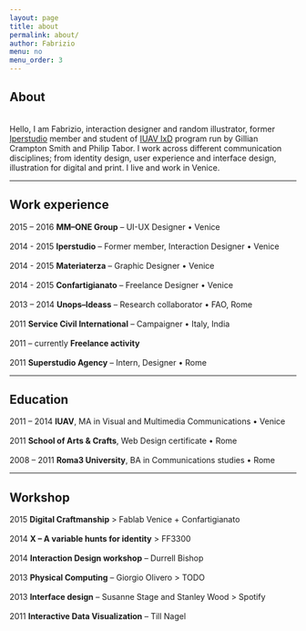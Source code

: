 ```yaml
---
layout: page
title: about
permalink: about/
author: Fabrizio
menu: no
menu_order: 3
---
```


<h2><b>About</b></h2>
<br>
Hello, I am Fabrizio, interaction designer and random illustrator, former
<a href="http://www.iperstudio.net/" target="_blank">Iperstudio</a> member and student of <a href="http://www.interaction-venice.com/" target="_blank">IUAV IxD</a> program run by Gillian Crampton Smith and Philip Tabor.
I work across different communication disciplines; from identity design, user experience and interface design, illustration for digital and print. I live and work in Venice.
<hr>

<h2><b>Work experience</b></h2>

2015 – 2016 <b>MM–ONE Group</b> – UI-UX Designer • Venice
<br>
<br>
2014 - 2015 <b>Iperstudio</b> – Former member, Interaction Designer • Venice
<br>
<br>
2014 - 2015 <b>Materiaterza</b> – Graphic Designer • Venice
<br>
<br>
2014 - 2015 <b>Confartigianato</b> – Freelance Designer • Venice
<br>
<br>
2013 – 2014 <b>Unops–Ideass</b> – Research collaborator • FAO, Rome
<br>
<br>
2011 <b>Service Civil International</b> – Campaigner • Italy, India
<br>
<br>
2011 – currently <b>Freelance activity</b>
<br>
<br>
2011 <b>Superstudio Agency</b> – Intern, Designer • Rome
<hr>

<h2><b>Education</b></h2>

2011 – 2014 <b>IUAV</b>, MA in Visual and Multimedia Communications • Venice
<br>
<br>
2011 <b>School of Arts & Crafts</b>, Web Design certificate • Rome
<br>
<br>
2008 – 2011 <b>Roma3 University</b>, BA in Communications studies • Rome
<hr>

<h2><b>Workshop</b></h2>

2015 <b>Digital Craftmanship</b> > Fablab Venice + Confartigianato
<br>
<br>
2014 <b>X – A variable hunts for identity</b> > FF3300
<br>
<br>
2014 <b>Interaction Design workshop</b> – Durrell Bishop
<br>
<br>
2013 <b>Physical Computing</b> – Giorgio Olivero > TODO
<br>
<br>
2013 <b>Interface design</b> – Susanne Stage and Stanley Wood > Spotify
<br>
<br>
2011 <b>Interactive Data Visualization</b> – Till Nagel
<br>
<br>

<!--
FFFF33
I graduated in 2014 at IUAV University of Venice, Master in Visual and Multimedia Communication – <a href="http://www.interaction-venice.com/" target="_blank">IxD program</a> – run by Gillian Crampton Smith and Philip Tabor.
-->

<!--
<p>
I joined as Interaction and Visual designer, <a href="http://www.iperstudio.net/" target="_blank"><font color="black">Iperstudio </a></font> Design Network for <font color="blue"><a href="https://www.careof.org/" target="_blank"><font color="black">C/O</a></font> web project and <a href="http://materiaterza.com/" target="_blank"><font color="black">Materiaterza</a></font> Design Collective for <a href="http://venice-future.com/" target="_blank"><font color="black">V>>F</a></font> project.
</p>
-->
<!--
I design communication strategies and interfaces, building navigation flow, wireframes, mockups and prototypes for web products.
<p>
<!-- I am a member of <a href="http://www.iperstudio.net/about" target="_blank">Iperstudio Design Network</a>. -->
<!--
As designer and illustrator I collaborated with agencies and organizations such as Unops—Ideass, Confartigianato Venezia, Re:common, Careof, Zeroviolenza, Superstudio media agency, BTM + Salviati, Materiaterza Design Collective.
-->
<br>

<p>
<!--
The latest project I worked on is <a href="https://www.careof.org/" target="_blank">Careof website</a>.
You can explore part of my work visiting <a href="http://fabriziogoglia.com//Projects/">Projects section</a> or <a href="http://www.iperstudio.net" target="_blank">Iperstudio website</a>. For collaborative inquiries or sharing ideas please contact me via <a href="mailto:info@fabriziogoglia.com">email</a>.
-->
</p>
